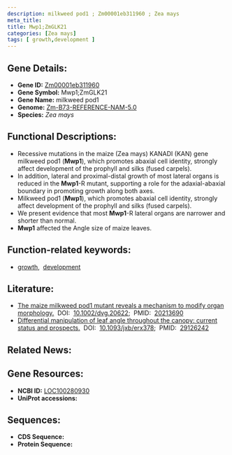 ```yaml
---
description: milkweed pod1 ; Zm00001eb311960 ; Zea mays
meta_title:
title: Mwp1;ZmGLK21
categories: [Zea mays]
tags: [ growth,development ]
---
```


## Gene Details:
- **Gene ID:**	[Zm00001eb311960](https://www.maizegdb.org/gene_center/gene/Zm00001eb311960)
- **Gene Symbol:** Mwp1;ZmGLK21
- **Gene Name:** milkweed pod1
- **Genome:** [Zm-B73-REFERENCE-NAM-5.0](https://www.maizegdb.org/genome/assembly/Zm-B73-REFERENCE-NAM-5.0)
- **Species:** *Zea mays*

## Functional Descriptions:
   - Recessive mutations in the maize (Zea mays) KANADI (KAN) gene milkweed pod1 (**Mwp1**), which promotes abaxial cell identity, strongly affect development of the prophyll and silks (fused carpels).
   - In addition, lateral and proximal-distal growth of most lateral organs is reduced in the **Mwp1**-R mutant, supporting a role for the adaxial-abaxial boundary in promoting growth along both axes.
   - Milkweed pod1 (**Mwp1**), which promotes abaxial cell identity, strongly affect development of the prophyll and silks (fused carpels).
   - We present evidence that most **Mwp1**-R lateral organs are narrower and shorter than normal.
   - **Mwp1** affected the Angle size of maize leaves.

## Function-related keywords:
- [growth](/tags/growth/),&nbsp;&nbsp;[development](/tags/development/)

## Literature:
   - [The maize milkweed pod1 mutant reveals a mechanism to modify organ morphology.]( https://onlinelibrary.wiley.com/doi/full/10.1002/dvg.20622)&nbsp;&nbsp;DOI:&nbsp;&nbsp;[10.1002/dvg.20622](https://onlinelibrary.wiley.com/doi/full/10.1002/dvg.20622);&nbsp;&nbsp;PMID:&nbsp;&nbsp;[20213690](https://pubmed.ncbi.nlm.nih.gov/20213690/)
   - [Differential manipulation of leaf angle throughout the canopy: current status and prospects.]( https://academic.oup.com/jxb/article/68/21-22/5699/4595581)&nbsp;&nbsp;DOI:&nbsp;&nbsp;[10.1093/jxb/erx378](https://academic.oup.com/jxb/article/68/21-22/5699/4595581);&nbsp;&nbsp;PMID:&nbsp;&nbsp;[29126242](https://pubmed.ncbi.nlm.nih.gov/29126242/)

## Related News:

## Gene Resources:
- **NCBI ID:** [LOC100280930](https://www.ncbi.nlm.nih.gov/gene/?term=LOC100280930)
- **UniProt accessions:** [](https://www.uniprot.org/uniprotkb//entry)



## Sequences:
- **CDS Sequence:**
- **Protein Sequence:**
